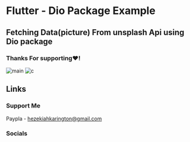 # Flutter - Dio Package Example 
## Fetching Data(picture) From unsplash Api using Dio package
### Thanks For supporting❤!
![main](https://user-images.githubusercontent.com/91388754/185933915-bd459a8e-6ffe-4b5f-b99a-f62fc8da4459.png)
![c](https://user-images.githubusercontent.com/91388754/185933868-d105fac3-7e75-434c-aa1e-446057304a62.png)
## Links
### Support Me
Paypla - hezekiahkarington@gmail.com
### Socials
<p align="left"> 
<a href="http://www.instagram.com/darealdr808" 

</p>

